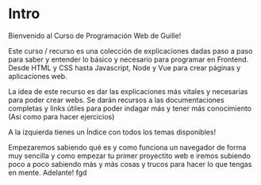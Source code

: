 # Intro

Bienvenido al Curso de Programación Web de Guille!

Este curso / recurso es una colección de explicaciones dadas paso a paso para saber y entender lo básico y necesario para programar en Frontend. Desde HTML y CSS hasta Javascript, Node y Vue para crear páginas y aplicaciones web.

La idea de este recurso es dar las explicaciones más vitales y necesarias para poder crear webs. Se darán recursos a las documentaciones completas y links útiles para poder indagar más y tener más conocimiento (Asi como para hacer ejercicios)

A la izquierda tienes un Índice con todos los temas disponibles!

Empezaremos sabiendo qué es y como funciona un navegador de forma muy sencilla y como empezar tu primer proyectito web e iremos subiendo poco a poco sabiendo más y más cosas y trucos para hacer lo que tengas en mente. Adelante! fgd 

